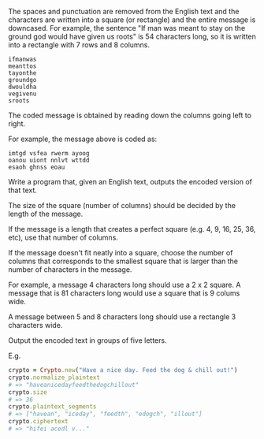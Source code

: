 The spaces and punctuation are removed from the English text and the
characters are written into a square (or rectangle) and the entire message is
downcased. For example, the sentence "If man was meant to stay on the ground
god would have given us roots" is 54 characters long, so it is written into a
rectangle with 7 rows and 8 columns.

```plain
ifmanwas
meanttos
tayonthe
groundgo
dwouldha
vegivenu
sroots
```

The coded message is obtained by reading down the columns going left to right.

For example, the message above is coded as:

```plain
imtgd vsfea rwerm ayoog
oanou uiont nnlvt wttdd
esaoh ghnss eoau
```

Write a program that, given an English text, outputs the encoded version of
that text.

The size of the square (number of columns) should be decided by the length of the message.

If the message is a length that creates a perfect square (e.g. 4, 9, 16, 25,
36, etc), use that number of columns.

If the message doesn't fit neatly into a square, choose the number of columns
that corresponds to the smallest square that is larger than the number of
characters in the message.

For example, a message 4 characters long should use a 2 x 2 square. A message
that is 81 characters long would use a square that is 9 colums wide.

A message between 5 and 8 characters long should use a rectangle 3 characters wide.

Output the encoded text in groups of five letters.

E.g.

```ruby
crypto = Crypto.new("Have a nice day. Feed the dog & chill out!")
crypto.normalize_plaintext
# => "haveanicedayfeedthedogchillout"
crypto.size
# => 36
crypto.plaintext_segments
# => ["havean", "iceday", "feedth", "edogch", "illout"]
crypto.ciphertext
# => "hifei acedl v..."
```
